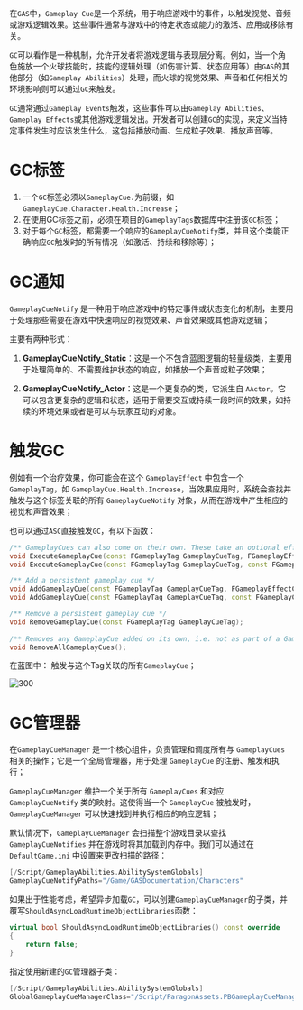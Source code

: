 在`GAS`中，`Gameplay Cue`是一个系统，用于响应游戏中的事件，以触发视觉、音频或游戏逻辑效果。这些事件通常与游戏中的特定状态或能力的激活、应用或移除有关。

`GC`可以看作是一种机制，允许开发者将游戏逻辑与表现层分离。例如，当一个角色施放一个火球技能时，技能的逻辑处理（如伤害计算、状态应用等）由`GAS`的其他部分（如`Gameplay Abilities`）处理，而火球的视觉效果、声音和任何相关的环境影响则可以通过`GC`来触发。

`GC`通常通过`Gameplay Events`触发，这些事件可以由`Gameplay Abilities`、`Gameplay Effects`或其他游戏逻辑发出。开发者可以创建`GC`的实现，来定义当特定事件发生时应该发生什么，这包括播放动画、生成粒子效果、播放声音等。

# GC标签

1. 一个`GC`标签必须以`GameplayCue.`为前缀，如`GameplayCue.Character.Health.Increase`；
2. 在使用GC标签之前，必须在项目的`GameplayTags`数据库中注册该`GC`标签；
3. 对于每个`GC`标签，都需要一个响应的`GameplayCueNotify`类，并且这个类能正确响应`GC`触发时的所有情况（如激活、持续和移除等）；

# GC通知

`GameplayCueNotify` 是一种用于响应游戏中的特定事件或状态变化的机制，主要用于处理那些需要在游戏中快速响应的视觉效果、声音效果或其他游戏逻辑；

主要有两种形式：
1. **GameplayCueNotify_Static**：这是一个不包含蓝图逻辑的轻量级类，主要用于处理简单的、不需要维护状态的响应，如播放一个声音或粒子效果；

2. **GameplayCueNotify_Actor**：这是一个更复杂的类，它派生自 `AActor`。它可以包含更复杂的逻辑和状态，适用于需要交互或持续一段时间的效果，如持续的环境效果或者是可以与玩家互动的对象。

# 触发GC

例如有一个治疗效果，你可能会在这个 `GameplayEffect` 中包含一个 `GameplayTag`，如 `GameplayCue.Health.Increase`，当效果应用时，系统会查找并触发与这个标签关联的所有 `GameplayCueNotify` 对象，从而在游戏中产生相应的视觉和声音效果；

也可以通过`ASC`直接触发`GC`，有以下函数：
```cpp
/** GameplayCues can also come on their own. These take an optional effect context to pass through hit result, etc */
void ExecuteGameplayCue(const FGameplayTag GameplayCueTag, FGameplayEffectContextHandle EffectContext = FGameplayEffectContextHandle());
void ExecuteGameplayCue(const FGameplayTag GameplayCueTag, const FGameplayCueParameters& GameplayCueParameters);

/** Add a persistent gameplay cue */
void AddGameplayCue(const FGameplayTag GameplayCueTag, FGameplayEffectContextHandle EffectContext = FGameplayEffectContextHandle());
void AddGameplayCue(const FGameplayTag GameplayCueTag, const FGameplayCueParameters& GameplayCueParameters);

/** Remove a persistent gameplay cue */
void RemoveGameplayCue(const FGameplayTag GameplayCueTag);
	
/** Removes any GameplayCue added on its own, i.e. not as part of a GameplayEffect. */
void RemoveAllGameplayCues();
```

在蓝图中：
	触发与这个Tag关联的所有`GameplayCue`；
	
![300](https://pic-1315225359.cos.ap-shanghai.myqcloud.com/20250322153752.png)



# GC管理器

在`GameplayCueManager` 是一个核心组件，负责管理和调度所有与 `GameplayCues` 相关的操作；它是一个全局管理器，用于处理 `GameplayCue` 的注册、触发和执行；

`GameplayCueManager` 维护一个关于所有 `GameplayCues` 和对应 `GameplayCueNotify` 类的映射。这使得当一个 `GameplayCue` 被触发时，`GameplayCueManager` 可以快速找到并执行相应的响应逻辑；

默认情况下，`GameplayCueManager` 会扫描整个游戏目录以查找 `GameplayCueNotifies` 并在游戏时将其加载到内存中。我们可以通过在 `DefaultGame.ini` 中设置来更改扫描的路径：
```cpp
[/Script/GameplayAbilities.AbilitySystemGlobals]
GameplayCueNotifyPaths="/Game/GASDocumentation/Characters"
```

如果出于性能考虑，希望异步加载`GC`，可以创建`GameplayCueManager`的子类，并覆写`ShouldAsyncLoadRuntimeObjectLibraries`函数：
```cpp
virtual bool ShouldAsyncLoadRuntimeObjectLibraries() const override
{
	return false;
}
```

指定使用新建的`GC`管理器子类：
```cpp
[/Script/GameplayAbilities.AbilitySystemGlobals]
GlobalGameplayCueManagerClass="/Script/ParagonAssets.PBGameplayCueManager"
```